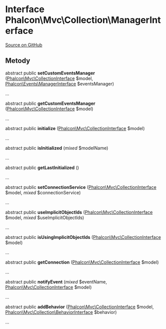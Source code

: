 # Interface **Phalcon\\Mvc\\Collection\\ManagerInterface**

<a href="https://github.com/phalcon/cphalcon/blob/master/phalcon/mvc/collection/managerinterface.zep" class="btn btn-default btn-sm">Source on GitHub</a>

## Metody

abstract public **setCustomEventsManager** ([Phalcon\Mvc\CollectionInterface](/en/3.2/api/Phalcon_Mvc_CollectionInterface) $model, [Phalcon\Events\ManagerInterface](/en/3.2/api/Phalcon_Events_ManagerInterface) $eventsManager)

...

abstract public **getCustomEventsManager** ([Phalcon\Mvc\CollectionInterface](/en/3.2/api/Phalcon_Mvc_CollectionInterface) $model)

...

abstract public **initialize** ([Phalcon\Mvc\CollectionInterface](/en/3.2/api/Phalcon_Mvc_CollectionInterface) $model)

...

abstract public **isInitialized** (*mixed* $modelName)

...

abstract public **getLastInitialized** ()

...

abstract public **setConnectionService** ([Phalcon\Mvc\CollectionInterface](/en/3.2/api/Phalcon_Mvc_CollectionInterface) $model, *mixed* $connectionService)

...

abstract public **useImplicitObjectIds** ([Phalcon\Mvc\CollectionInterface](/en/3.2/api/Phalcon_Mvc_CollectionInterface) $model, *mixed* $useImplicitObjectIds)

...

abstract public **isUsingImplicitObjectIds** ([Phalcon\Mvc\CollectionInterface](/en/3.2/api/Phalcon_Mvc_CollectionInterface) $model)

...

abstract public **getConnection** ([Phalcon\Mvc\CollectionInterface](/en/3.2/api/Phalcon_Mvc_CollectionInterface) $model)

...

abstract public **notifyEvent** (*mixed* $eventName, [Phalcon\Mvc\CollectionInterface](/en/3.2/api/Phalcon_Mvc_CollectionInterface) $model)

...

abstract public **addBehavior** ([Phalcon\Mvc\CollectionInterface](/en/3.2/api/Phalcon_Mvc_CollectionInterface) $model, [Phalcon\Mvc\Collection\BehaviorInterface](/en/3.2/api/Phalcon_Mvc_Collection_BehaviorInterface) $behavior)

...